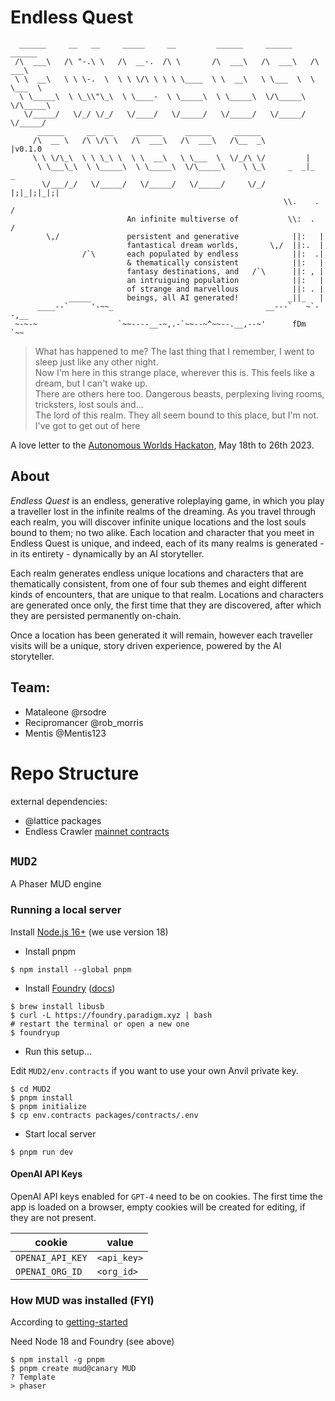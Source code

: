 # Endless Quest

```
  ______     __   __     _____     __         ______     ______     ______    
 /\  ___\   /\ "-.\ \   /\  __-.  /\ \       /\  ___\   /\  ___\   /\  ___\   
 \ \  __\   \ \ \-.  \  \ \ \/\ \ \ \ \____  \ \  __\   \ \___  \  \ \___  \  
  \ \_____\  \ \_\\"\_\  \ \____-  \ \_____\  \ \_____\  \/\_____\  \/\_____\ 
   \/_____/   \/_/ \/_/   \/____/   \/_____/   \/_____/   \/_____/   \/_____/ 
      ______     __  __     ______     ______     ______  
     /\  __ \   /\ \/\ \   /\  ___\   /\  ___\   /\__  _\         |v0.1.0 
     \ \ \/\_\  \ \ \_\ \  \ \  __\   \ \___  \  \/_/\ \/         |
      \ \___\_\  \ \_____\  \ \_____\  \/\_____\    \ \_\     _  _|_  _
       \/___/_/   \/_____/   \/_____/   \/_____/     \/_/    |;|_|;|_|;|
                                                             \\.    .  /
                          An infinite multiverse of           \\:  .  /
        \,/               persistent and generative            ||:   |
                          fantastical dream worlds,       \,/  ||:.  |
                /`\       each populated by endless            ||:  .|
                          & thematically consistent            ||:   |
                          fantasy destinations, and   /`\      ||: , |
                          an intruiguing population            ||:   |
                          of strange and marvellous            ||: . |
             _____        beings, all AI generated!           _||_   |
      ____--`     '-~~_                                  __---`   ~`--,__
 ~-~-~                  `~~----__-~,.-`~~--~^~~--.__,--~'      fDm       `~~
```

> What has happened to me? The last thing that I remember, I went to sleep just like any other night.  
> Now I'm here in this strange place, wherever this is. This feels like a dream, but I can't wake up.  
> There are others here too. Dangerous beasts, perplexing living rooms, tricksters, lost souls and...  
> The lord of this realm. They all seem bound to this place, but I'm not. I've got to get out of here  

A love letter to the [Autonomous Worlds Hackaton](https://ethglobal.com/events/autonomous), May 18th to 26th 2023.

## About

*Endless Quest* is an endless, generative roleplaying game, in which you play a traveller lost in the infinite
realms of the dreaming. As you travel through each realm, you will discover infinite unique locations and the
lost souls bound to them; no two alike. Each location and character that you meet in Endless Quest is unique,
and indeed, each of its many realms is generated - in its entirety - dynamically by an AI storyteller.

Each realm generates endless unique locations and characters that are thematically consistent, from one of four
sub themes and eight different kinds of encounters, that are unique to that realm. Locations and characters are
generated once only, the first time that they are discovered, after which they are persisted permanently on-chain.

Once a location has been generated it will remain, however each traveller visits will be a unique, story driven
experience, powered by the AI storyteller.

## Team:

* Mataleone @rsodre
* Recipromancer @rob_morris
* Mentis @Mentis123


# Repo Structure

external dependencies:

* @lattice packages
* Endless Crawler [mainnet contracts](https://etherscan.io/address/0x8e70b94c57b0cbc9807c0f58bc251f4cd96acdb0#code)


## `MUD2`

A Phaser MUD engine

### Running a local server

Install [Node.js 16+](https://nodejs.org/en/download) (we use version 18)

* Install pnpm

```
$ npm install --global pnpm
```

* Install [Foundry](https://github.com/foundry-rs) ([docs](https://book.getfoundry.sh/getting-started/installation))

```
$ brew install libusb
$ curl -L https://foundry.paradigm.xyz | bash
# restart the terminal or open a new one
$ foundryup
```

* Run this setup...

Edit `MUD2/env.contracts` if you want to use your own Anvil private key.

```
$ cd MUD2
$ pnpm install
$ pnpm initialize
$ cp env.contracts packages/contracts/.env
```

* Start local server

```
$ pnpm run dev
```


#### OpenAI API Keys

OpenAI API keys enabled for `GPT-4` need to be on cookies. The first time the app is loaded on a browser, empty cookies will be created for editing, if they are not present.

|cookie |value|
|-----|--------|
| `OPENAI_API_KEY` | `<api_key>` |
| `OPENAI_ORG_ID`  | `<org_id>` |


### How MUD was installed (FYI)

According to [getting-started](https://mud.dev/quick-start)

Need Node 18 and Foundry (see above)

```
$ npm install -g pnpm
$ pnpm create mud@canary MUD
? Template
> phaser
```


